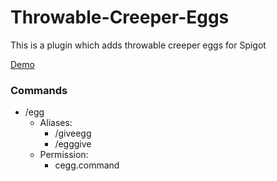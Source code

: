 # Throwable-Creeper-Eggs
This is a plugin which adds throwable creeper eggs for Spigot

[Demo](https://gyazo.com/8864a71714a2c2094649e1a13b10af25)

### Commands
* /egg
  * Aliases:
    - /giveegg
    - /egggive
  * Permission:
    - cegg.command
